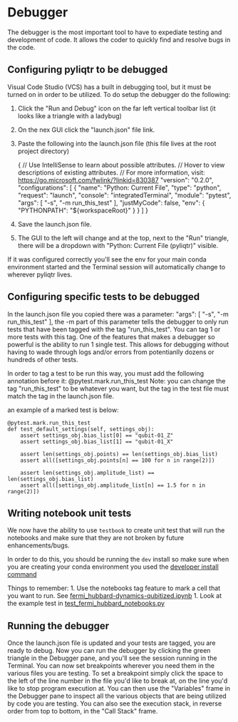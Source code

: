 # Debugger

The debugger is the most important tool to have to expediate testing and development of code.
It allows the coder to quickly find and resolve bugs in the code.

## Configuring pyliqtr to be debugged

Visual Code Studio (VCS) has a built in debugging tool, but it must be turned on in order to be utilized.
To do setup the debugger do the following:

1. Click the "Run and Debug" icon on the far left vertical toolbar list (it looks like a triangle with a ladybug)
2. On the nex GUI click the "launch.json" file link.
3. Paste the following into the launch.json file (this file lives at the root project directory)

    {
        // Use IntelliSense to learn about possible attributes.
        // Hover to view descriptions of existing attributes.
        // For more information, visit: <https://go.microsoft.com/fwlink/?linkid=830387>
        "version": "0.2.0",
        "configurations": [
            {
                "name": "Python: Current File",
                "type": "python",
                "request": "launch",
                "console": "integratedTerminal",
                "module": "pytest",
                "args": [
                    "-s",
                    "-m run_this_test"
                ],
                "justMyCode": false,
                "env": {
                    "PYTHONPATH": "${workspaceRoot}"
                }
            }
        ]
    }

4. Save the launch.json file.
5. The GUI to the left will change and at the top, next to the "Run" triangle, there will be a dropdown with "Python: Current File (pyliqtr)" visible.

If it was configured correctly you'll see the env for your main conda environment started and the Terminal session will automatically change to wherever pyliqtr lives.

## Configuring specific tests to be debugged

In the launch.json file you copied there was a parameter:
            "args": [
                "-s",
                "-m run_this_test"
            ],
the -m part of this parameter tells the debugger to only run tests that have been tagged with the tag "run_this_test".
You can tag 1 or more tests with this tag. One of the features that makes a debugger so powerful is the ability to run 1 single test.
This allows for debugging without having to wade through logs and/or errors from potentianlly dozens or hundreds of other tests.

In order to tag a test to be run this way, you must add the following annotation before it:
    @pytest.mark.run_this_test
Note: you can change the tag "run_this_test" to be whatever you want, but the tag in the test file must match the tag in the launch.json file.

an example of a marked test is below:

    @pytest.mark.run_this_test
    def test_default_settings(self, settings_obj):
        assert settings_obj.bias_list[0] == "qubit-01_Z"
        assert settings_obj.bias_list[1] == "qubit-01_X"

        assert len(settings_obj.points) == len(settings_obj.bias_list)
        assert all([settings_obj.points[n] == 100 for n in range(2)])

        assert len(settings_obj.amplitude_list) == len(settings_obj.bias_list)
        assert all([settings_obj.amplitude_list[n] == 1.5 for n in range(2)])

## Writing notebook unit tests

We now have the ability to use `testbook` to create unit test that will run the notebooks and make sure that they are not broken by future enhancements/bugs.

In order to do this, you should be running the `dev` install so make sure when you are creating your conda environment you used the <a href="..\..\..\README.md#developer-install">developer install command</a>

Things to remember:
    1. Use the notebooks tag feature to mark a cell that you want to run. See <a href="..\..\Examples\ApplicationInstances\FermiHubbard\fermi_hubbard-dynamics-qubitized.ipynb">fermi_hubbard-dynamics-qubitized.ipynb</a>
    1. Look at the example test in <a href="..\..\src\notebooks\tests\test_fermi_hubbard_notebooks.py">test_fermi_hubbard_notebooks.py</a>

## Running the debugger

Once the launch.json file is updated and your tests are tagged, you are ready to debug.
Now you can run the debugger by clicking the green triangle in the Debugger pane, and you'll see the session running in the Terminal.
You can now set breakpoints wherever you need them in the various files you are testing.
To set a breakpoint simply click the space to the left of the line number in the file you'd like to break at, on the line you'd
like to stop program execution at. You can then use the "Variables" frame in the Debugger pane to inspect all the various objects
that are being utilized by code you are testing.
You can also see the execution stack, in reverse order from top to bottom, in the "Call Stack" frame.
